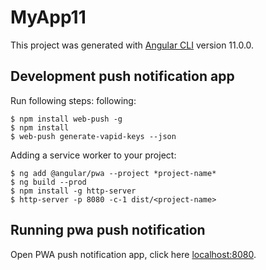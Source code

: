 # MyApp11

This project was generated with [Angular CLI](https://github.com/angular/angular-cli) version 11.0.0.

## Development push notification app

Run following steps:
following:
    
    $ npm install web-push -g
    $ npm install
    $ web-push generate-vapid-keys --json
    
Adding a service worker to your project:

    $ ng add @angular/pwa --project *project-name*
    $ ng build --prod
    $ npm install -g http-server
    $ http-server -p 8080 -c-1 dist/<project-name>
    

## Running pwa push notification

Open PWA push notification app, click here [localhost:8080](http://localhost:8080/).

